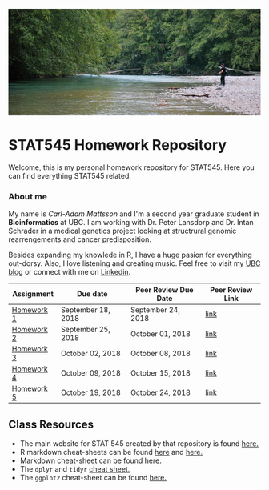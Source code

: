 ![](header.jpg)

# STAT545 Homework Repository
Welcome, this is my personal homework repository for STAT545. Here you can find everything STAT545 related.

### About me
My name is *Carl-Adam Mattsson* and I'm a second year graduate student in **Bioinformatics** at UBC. I am working with Dr. Peter Lansdorp and Dr. Intan Schrader in a medical genetics project looking at structrural genomic rearrengements and cancer predisposition. 

Besides expanding my knowlede in R, I have a huge pasion for everything out-dorsy. Also, I love listening and creating music. Feel free to visit my [UBC blog](https://blogs.ubc.ca/mattsada/) or connect with me on [Linkedin](https://www.linkedin.com/in/carl-adam-mattsson-48305aa7/).

| **Assignment** | **Due date** | **Peer Review Due Date** | **Peer Review Link** |
| -------------- |--------------|--------------------------|----------------------|
|[Homework 1](https://github.com/STAT545-UBC-students/hw01-mattsada/blob/master/hw01_gapminder.md)|September 18, 2018|September 24, 2018| [link]()|
|[Homework 2]()|September 25, 2018|October 01, 2018  | [link]()|
|[Homework 3]()|October 02, 2018|October 08, 2018| [link]()|
|[Homework 4]()|October 09, 2018|October 15, 2018  | [link]()|
|[Homework 5]()|October 19, 2018|October 24, 2018| [link]()|

Class Resources
---------------

-   The main website for STAT 545 created by that repository is found [here.](http://stat545.com/Classroom/ "STAT 545 Main Webpage")
-   R markdown cheat-sheets can be found [here](https://www.rstudio.com/wp-content/uploads/2015/02/rmarkdown-cheatsheet.pdf "Cheat-sheet 1") and [here.](https://www.rstudio.com/wp-content/uploads/2016/03/rmarkdown-cheatsheet-2.0.pdf "Cheat sheet 2")
-   Markdown cheat-sheet can be found [here.](https://github.com/adam-p/markdown-here/wiki/Markdown-Cheatsheet "Markdown Cheat-sheet")
-   The `dplyr` and `tidyr` [cheat sheet.](https://www.rstudio.com/wp-content/uploads/2015/02/data-wrangling-cheatsheet.pdf "dylyr & tidyr Cheat-sheet")
-   The `ggplot2` cheat-sheet can be found [here.](https://www.rstudio.com/wp-content/uploads/2015/03/ggplot2-cheatsheet.pdf "ggplot2 Cheat-sheet")
